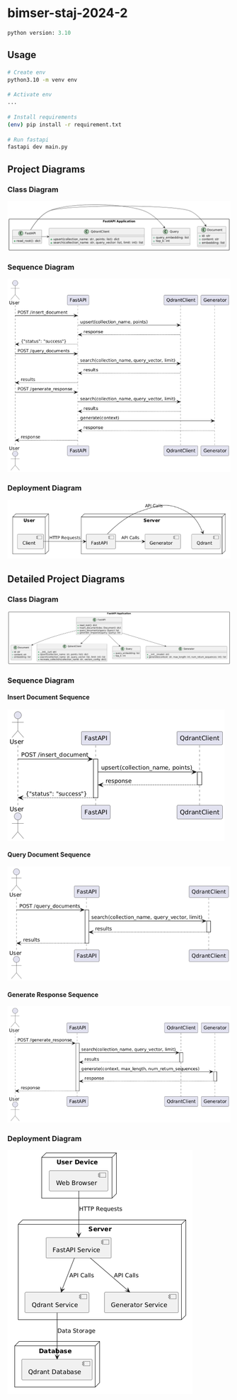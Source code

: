 # bimser-staj-2024-2

```py
python version: 3.10
```

## Usage
```sh
# Create env
python3.10 -m venv env

# Activate env
...

# Install requirements
(env) pip install -r requirement.txt

# Run fastapi
fastapi dev main.py
```

## Project Diagrams

### Class Diagram

![class_diagram](diagrams/class_diagram.png)

### Sequence Diagram

![sequence_diagram](diagrams/sequence_diagram.png)

### Deployment Diagram

![deployment_diagram](diagrams/deployment_diagram.png)

## Detailed Project Diagrams

### Class Diagram

![detailed_class_diagram](diagrams/detailed_class_diagram.png)

### Sequence Diagram

#### Insert Document Sequence

![insert_document_sequence_diagram](diagrams/insert_document_sequence_diagram.png)

#### Query Document Sequence

![query_documents_sequence_diagram](diagrams/query_documents_sequence_diagram.png)

#### Generate Response Sequence

![generate_response_sequence_diagram](diagrams/generate_response_sequence_diagram.png)

### Deployment Diagram

![detailed_deployment_diagram](diagrams/detailed_deployment_diagram.png)